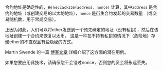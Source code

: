 
合约地址是确定性的，由 `keccack256(address, nonce)` 计算，其中`address` 是合约的地址（或创建交易的以太坊地址），`nonce` 是衍生合约发起的交易数量 （或交易随机数，用于常规交易）。  

正因为如此，人们可以将ether发送到一个预先确定的地址（没有私钥），然后在该地址创建一个合约来恢复以太币。 这是一种在不持有私钥的情况下（危险地）存储ether的不直观且有些隐秘的方式。 

Martin Swende 的一篇 [博客文章](http://martin.swende.se/blog/Ethereum_quirks_and_vulns.html) 详细介绍了这方面的潜在用例。

如果您要应用此技术，请确保您不会错过nonce，否则您的资金将永远丢失。


